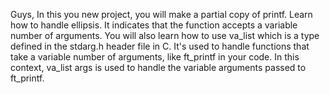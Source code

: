 Guys,
In this you new project, you will make a partial copy of printf.
Learn how to handle ellipsis. It indicates that the function accepts a variable number of arguments.
You will also learn how to use va_list which is a type defined in the stdarg.h header file in C. It's used to handle functions that take a variable number of arguments, like ft_printf in your code.
In this context, va_list args is used to handle the variable arguments passed to ft_printf.

